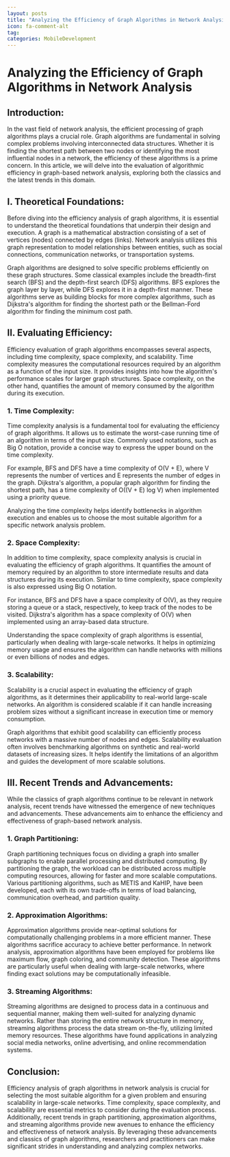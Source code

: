 ```yaml
---
layout: posts
title: "Analyzing the Efficiency of Graph Algorithms in Network Analysis"
icon: fa-comment-alt
tag:
categories: MobileDevelopment
---
```



# Analyzing the Efficiency of Graph Algorithms in Network Analysis

## Introduction:
In the vast field of network analysis, the efficient processing of graph algorithms plays a crucial role. Graph algorithms are fundamental in solving complex problems involving interconnected data structures. Whether it is finding the shortest path between two nodes or identifying the most influential nodes in a network, the efficiency of these algorithms is a prime concern. In this article, we will delve into the evaluation of algorithmic efficiency in graph-based network analysis, exploring both the classics and the latest trends in this domain.

## I. Theoretical Foundations:
Before diving into the efficiency analysis of graph algorithms, it is essential to understand the theoretical foundations that underpin their design and execution. A graph is a mathematical abstraction consisting of a set of vertices (nodes) connected by edges (links). Network analysis utilizes this graph representation to model relationships between entities, such as social connections, communication networks, or transportation systems.

Graph algorithms are designed to solve specific problems efficiently on these graph structures. Some classical examples include the breadth-first search (BFS) and the depth-first search (DFS) algorithms. BFS explores the graph layer by layer, while DFS explores it in a depth-first manner. These algorithms serve as building blocks for more complex algorithms, such as Dijkstra's algorithm for finding the shortest path or the Bellman-Ford algorithm for finding the minimum cost path.

## II. Evaluating Efficiency:
Efficiency evaluation of graph algorithms encompasses several aspects, including time complexity, space complexity, and scalability. Time complexity measures the computational resources required by an algorithm as a function of the input size. It provides insights into how the algorithm's performance scales for larger graph structures. Space complexity, on the other hand, quantifies the amount of memory consumed by the algorithm during its execution.

### 1. Time Complexity:
Time complexity analysis is a fundamental tool for evaluating the efficiency of graph algorithms. It allows us to estimate the worst-case running time of an algorithm in terms of the input size. Commonly used notations, such as Big O notation, provide a concise way to express the upper bound on the time complexity.

For example, BFS and DFS have a time complexity of O(V + E), where V represents the number of vertices and E represents the number of edges in the graph. Dijkstra's algorithm, a popular graph algorithm for finding the shortest path, has a time complexity of O((V + E) log V) when implemented using a priority queue.

Analyzing the time complexity helps identify bottlenecks in algorithm execution and enables us to choose the most suitable algorithm for a specific network analysis problem.

### 2. Space Complexity:
In addition to time complexity, space complexity analysis is crucial in evaluating the efficiency of graph algorithms. It quantifies the amount of memory required by an algorithm to store intermediate results and data structures during its execution. Similar to time complexity, space complexity is also expressed using Big O notation.

For instance, BFS and DFS have a space complexity of O(V), as they require storing a queue or a stack, respectively, to keep track of the nodes to be visited. Dijkstra's algorithm has a space complexity of O(V) when implemented using an array-based data structure.

Understanding the space complexity of graph algorithms is essential, particularly when dealing with large-scale networks. It helps in optimizing memory usage and ensures the algorithm can handle networks with millions or even billions of nodes and edges.

### 3. Scalability:
Scalability is a crucial aspect in evaluating the efficiency of graph algorithms, as it determines their applicability to real-world large-scale networks. An algorithm is considered scalable if it can handle increasing problem sizes without a significant increase in execution time or memory consumption.

Graph algorithms that exhibit good scalability can efficiently process networks with a massive number of nodes and edges. Scalability evaluation often involves benchmarking algorithms on synthetic and real-world datasets of increasing sizes. It helps identify the limitations of an algorithm and guides the development of more scalable solutions.

## III. Recent Trends and Advancements:
While the classics of graph algorithms continue to be relevant in network analysis, recent trends have witnessed the emergence of new techniques and advancements. These advancements aim to enhance the efficiency and effectiveness of graph-based network analysis.

### 1. Graph Partitioning:
Graph partitioning techniques focus on dividing a graph into smaller subgraphs to enable parallel processing and distributed computing. By partitioning the graph, the workload can be distributed across multiple computing resources, allowing for faster and more scalable computations. Various partitioning algorithms, such as METIS and KaHIP, have been developed, each with its own trade-offs in terms of load balancing, communication overhead, and partition quality.

### 2. Approximation Algorithms:
Approximation algorithms provide near-optimal solutions for computationally challenging problems in a more efficient manner. These algorithms sacrifice accuracy to achieve better performance. In network analysis, approximation algorithms have been employed for problems like maximum flow, graph coloring, and community detection. These algorithms are particularly useful when dealing with large-scale networks, where finding exact solutions may be computationally infeasible.

### 3. Streaming Algorithms:
Streaming algorithms are designed to process data in a continuous and sequential manner, making them well-suited for analyzing dynamic networks. Rather than storing the entire network structure in memory, streaming algorithms process the data stream on-the-fly, utilizing limited memory resources. These algorithms have found applications in analyzing social media networks, online advertising, and online recommendation systems.

## Conclusion:
Efficiency analysis of graph algorithms in network analysis is crucial for selecting the most suitable algorithm for a given problem and ensuring scalability in large-scale networks. Time complexity, space complexity, and scalability are essential metrics to consider during the evaluation process. Additionally, recent trends in graph partitioning, approximation algorithms, and streaming algorithms provide new avenues to enhance the efficiency and effectiveness of network analysis. By leveraging these advancements and classics of graph algorithms, researchers and practitioners can make significant strides in understanding and analyzing complex networks.